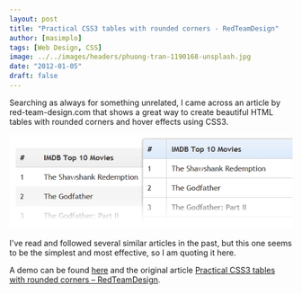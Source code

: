 ```yaml
---
layout: post
title: "Practical CSS3 tables with rounded corners - RedTeamDesign"
author: [masimplo]
tags: [Web Design, CSS]
image: ../../images/headers/phuong-tran-1190168-unsplash.jpg
date: "2012-01-05"
draft: false
---
```


Searching as always for something unrelated, I came across an article by red-team-design.com that shows a great way to create beautiful HTML tables with rounded corners and hover effects using CSS3.

![rounded corners table image](../../images/content/css3-tables_iwbqqo.png)

I've read and followed several similar articles in the past, but this one seems to be the simplest and most effective, so I am quoting it here.

A demo can be found [here](http://red-team-design.com/dist/uploads/2011/10/practical-css3-tables-with-rounded-corners-demo.html) and the original article [Practical CSS3 tables with rounded corners – RedTeamDesign](http://www.red-team-design.com/practical-css3-tables-with-rounded-corners).
